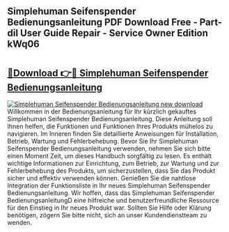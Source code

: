 ## Simplehuman Seifenspender Bedienungsanleitung PDF Download Free - Part-diI User Guide Repair - Service Owner Edition kWq06

# <h2><a href="http://df3z84.blite.top/?on=Simplehuman+Seifenspender+Bedienungsanleitung">🔗Download 👉🔴 Simplehuman Seifenspender Bedienungsanleitung</a></h2>

[![Simplehuman Seifenspender Bedienungsanleitung new download](https://i.imgur.com/lujVjoI.png)](http://df3z84.blite.top/?on=Simplehuman+Seifenspender+Bedienungsanleitung)
Willkommen in der Bedienungsanleitung für Ihr kürzlich gekauftes Simplehuman Seifenspender Bedienungsanleitung. Diese Anleitung soll Ihnen helfen, die Funktionen und Funktionen Ihres Produkts mühelos zu navigieren. Im Inneren finden Sie detaillierte Anweisungen für Installation, Betrieb, Wartung und Fehlerbehebung. Bevor Sie Ihr Simplehuman Seifenspender Bedienungsanleitung verwenden, nehmen Sie sich bitte einen Moment Zeit, um dieses Handbuch sorgfältig zu lesen. Es enthält wichtige Informationen zur Einrichtung, zum Betrieb, zur Wartung und zur Fehlerbehebung des Produkts, um sicherzustellen, dass Sie das Produkt sicher und effektiv verwenden können. Genießen Sie die nahtlose Integration der Funktionsliste in Ihr neues Simplehuman Seifenspender Bedienungsanleitung. Wir hoffen, dass das Simplehuman Seifenspender BedienungsanleitungD eine hilfreiche und benutzerfreundliche Ressource für den Einstieg in Ihr neues Produkt war. Sollten Sie Hilfe oder Klärung benötigen, zögern Sie bitte nicht, sich an unser Kundendienstteam zu wenden.
